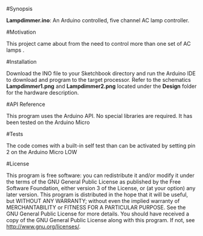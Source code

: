 #Synopsis

**Lampdimmer.ino**: An Arduino controlled, five channel AC lamp controller. 

#Motivation

This project came about from the need to control more than one set of AC lamps .  

#Installation

Download the INO file to your Sketchbook directory and run the Arduino IDE to download and program to the target processor. Refer to the schematics **Lampdimmer1.png** and **Lampdimmer2.png** located under the **Design** folder for the hardware description.

#API Reference

This program uses the Arduino API. No special libraries are required. It has been tested on the Arduino Micro

#Tests

The code comes with a built-in self test than can be activated by setting pin 2 on the Arduino Micro LOW

#License

This program is free software: you can redistribute it and/or modify it under the terms of the GNU General Public
License as published by the Free Software Foundation, either version 3 of the License, or (at your option) any later version. This program is distributed in the hope that it will be useful, but WITHOUT ANY WARRANTY; without even the
implied warranty of MERCHANTABILITY or FITNESS FOR A PARTICULAR PURPOSE.  See the GNU General Public License for more details. You should have received a copy of the GNU General Public License along with this program.  If not, see http://www.gnu.org/licenses/.
